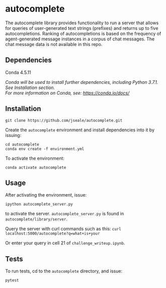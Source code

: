 # autocomplete 
The autocomplete library provides functionality to run a server that allows for queries of user-generated text strings (prefixes) and returns up to five autocompletions. Ranking of autocompletions is based on the frequency of agent-generated message instances in a corpus of chat messages. The chat message data is not available in this repo.

## Dependencies 
Conda 4.5.11<br />

_Conda will be used to install further dependencies, including Python 3.7.1. See Installation section.<br />
For more information on Conda, see: https://conda.io/docs/_

## Installation 
```
git clone https://github.com/jseale/autocomplete.git
```
Create the `autocomplete` environment and install dependencies into it by issuing: <br /> 
```
cd autocomplete
conda env create -f environment.yml
```

To activate the environment:<br />
```
conda activate autocomplete
```

## Usage 
After activating the environment, issue: 
```
ipython autocomplete_server.py
```
to activate the server. `autocomplete_server.py` is found in `autocomplete/library/server`.

Query the server with curl commands such as this: 
```curl localhost:5000/autocomplete?q=what+is+your```

Or enter your query in cell 21 of `challenge_writeup.ipynb`.


## Tests
To run tests, cd to the `autocomplete` directory, and issue: <br />
```
pytest
```

